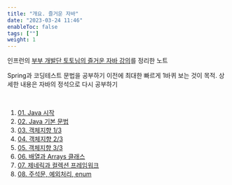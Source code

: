 ```yaml
---
title: "개요. 즐거운 자바"
date: "2023-03-24 11:46"
enableToc: false
tags: [""]
weight: 1
---
```


인프런의 <a href='https://www.inflearn.com/course/%EC%A6%90%EA%B1%B0%EC%9A%B4-%EC%9E%90%EB%B0%94' target='_blank'>부부 개발단 토토님의 즐거운 자바 강의</a>를 정리한 노트

Spring과 코딩테스트 문법을 공부하기 이전에 최대한 빠르게 1바퀴 보는 것이 목적. 상세한 내용은 자바의 정석으로 다시 공부하기

<br>

1. [01. Java 시작](brain/Lecture/fun-java/fun-java01)
2. [02. Java 기본 문법](brain/Lecture/fun-java/fun-java02)
3. [03. 객체지향 1/3](brain/Lecture/fun-java/fun-java03)
4. [04. 객체지향 2/3](brain/Lecture/fun-java/fun-java04)
5. [05. 객체지향 3/3](brain/Lecture/fun-java/fun-java05)
6. [06. 배열과 Arrays 클래스](brain/Lecture/fun-java/fun-java06)
7. [07. 제네릭과 컬렉션 프레임워크](brain/Lecture/fun-java/fun-java07)
8. [08. 주석문, 예외처리, enum](brain/Lecture/fun-java/fun-java08)